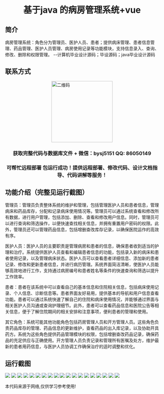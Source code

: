 <p><h1 align="center">基于java 的病房管理系统+vue</h1></p>

## 简介
病房管理系统：角色分为管理员、医护人员、患者；提供病床管理、患者信息管理、药品管理、医护人员管理、病房使用记录等功能模块，支持信息录入、查询、修改、删除和权限管理。    --计算机毕业设计源码；毕设源码；java毕业设计源码


## 联系方式
<img src="https://bs-1329754181.cos.ap-shanghai.myqcloud.com/wx.jpg" alt="二维码" style="display: block; margin: 0 auto;" width="200px">
<p><h3 align="center">获取完整代码与数据库文件 + 微信：bysj5151 QQ: 86050149</h3></p>
<p><h3 align="center">可帮忙远程部署 包运行成功！提供远程部署、修改代码、设计文档指导、代码讲解等服务！</h3></p>

## 功能介绍（完整见运行截图）
管理员：管理员负责整体系统的维护和管理，包括管理医护人员和患者信息，管理病床和药品库存，分配和记录病床使用情况等。管理员可以通过系统查看和修改所有数据，进行用户管理，包括添加、删除、查看和修改用户信息。同时，管理员可以进行查询和筛选操作，以便快速查找相关信息，并拥有重置用户密码的权限。此外，管理员还可以管理药品信息，包括增删查改库存记录，以确保医院运作的高效有序。

医护人员：医护人员的主要职责是管理病房和患者的信息，确保患者收到适当的护理和治疗。系统提供医护人员查看和编辑患者信息的功能，包括录入新的病床和患者使用记录，以及管理病床状态。医护人员可以查看患者详细信息、添加新的患者记录、修改和更新患者信息，并进行病历管理。系统界面简洁清晰，使医护人员能够高效地进行工作，支持通过病房编号和患者姓名等条件的快速查询和筛选以提升工作效率。

患者：患者在该系统中可以查看自己的基本信息和住院相关信息，包括病床使用记录、个人信息、诊断信息等。患者界面友好易用，提供基本的导航和用户信息查看功能。患者可以通过系统快速了解自己的住院和病床使用情况，并能够通过界面与相关医护人员沟通或查询护理细节。此外，患者可以查看药品信息和医院公告等相关信息，便于了解住院期间的相关安排和注意事项，便利患者的管理和使用。

其它角色：系统可能其他功能角色包括药房管理人员和开方管理人员。这些角色负责药品库存的管理、药品信息的更新维护，查看药品的出入库记录，以及协助开具药方。系统为这些角色提供药品管理模块的权限，包括增删查改药品记录，确保药品的充足供应与正确使用。开方管理人员负责记录和管理所有医嘱及处方，维护最新的患者用药信息，与医护人员协调工作确保治疗的适时调整和优化。


## 运行截图
![](https://bs-1329754181.cos.ap-shanghai.myqcloud.com/ssm/WardManagementSystem/img/001.jpg)
![](https://bs-1329754181.cos.ap-shanghai.myqcloud.com/ssm/WardManagementSystem/img/002.jpg)
![](https://bs-1329754181.cos.ap-shanghai.myqcloud.com/ssm/WardManagementSystem/img/003.jpg)
![](https://bs-1329754181.cos.ap-shanghai.myqcloud.com/ssm/WardManagementSystem/img/004.jpg)
![](https://bs-1329754181.cos.ap-shanghai.myqcloud.com/ssm/WardManagementSystem/img/005.jpg)
![](https://bs-1329754181.cos.ap-shanghai.myqcloud.com/ssm/WardManagementSystem/img/006.jpg)
![](https://bs-1329754181.cos.ap-shanghai.myqcloud.com/ssm/WardManagementSystem/img/007.jpg)
![](https://bs-1329754181.cos.ap-shanghai.myqcloud.com/ssm/WardManagementSystem/img/008.jpg)
![](https://bs-1329754181.cos.ap-shanghai.myqcloud.com/ssm/WardManagementSystem/img/009.jpg)
![](https://bs-1329754181.cos.ap-shanghai.myqcloud.com/ssm/WardManagementSystem/img/010.jpg)
![](https://bs-1329754181.cos.ap-shanghai.myqcloud.com/ssm/WardManagementSystem/img/011.jpg)
![](https://bs-1329754181.cos.ap-shanghai.myqcloud.com/ssm/WardManagementSystem/img/012.jpg)
![](https://bs-1329754181.cos.ap-shanghai.myqcloud.com/ssm/WardManagementSystem/img/013.jpg)
![](https://bs-1329754181.cos.ap-shanghai.myqcloud.com/ssm/WardManagementSystem/img/014.jpg)
![](https://bs-1329754181.cos.ap-shanghai.myqcloud.com/ssm/WardManagementSystem/img/015.jpg)
![](https://bs-1329754181.cos.ap-shanghai.myqcloud.com/ssm/WardManagementSystem/img/016.jpg)
![](https://bs-1329754181.cos.ap-shanghai.myqcloud.com/ssm/WardManagementSystem/img/017.jpg)
![](https://bs-1329754181.cos.ap-shanghai.myqcloud.com/ssm/WardManagementSystem/img/018.jpg)
![](https://bs-1329754181.cos.ap-shanghai.myqcloud.com/ssm/WardManagementSystem/img/019.jpg)

<p>本代码来源于网络,仅供学习参考使用!</p>
